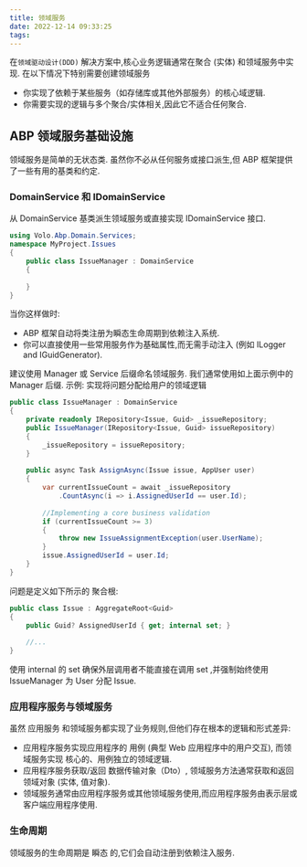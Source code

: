```yaml
---
title: 领域服务
date: 2022-12-14 09:33:25
tags:
---
```

在`领域驱动设计(DDD)` 解决方案中,核心业务逻辑通常在聚合 (实体) 和领域服务中实现. 在以下情况下特别需要创建领域服务
+ 你实现了依赖于某些服务（如存储库或其他外部服务）的核心域逻辑.
+ 你需要实现的逻辑与多个聚合/实体相关,因此它不适合任何聚合.
## ABP 领域服务基础设施
领域服务是简单的无状态类. 虽然你不必从任何服务或接口派生,但 ABP 框架提供了一些有用的基类和约定.

### DomainService 和 IDomainService
从 DomainService 基类派生领域服务或直接实现 IDomainService 接口.

~~~C#
using Volo.Abp.Domain.Services;
namespace MyProject.Issues
{
    public class IssueManager : DomainService
    {
        
    }
}
~~~
当你这样做时:
+ ABP 框架自动将类注册为瞬态生命周期到依赖注入系统.
+ 你可以直接使用一些常用服务作为基础属性,而无需手动注入 (例如 ILogger and IGuidGenerator).

建议使用 Manager 或 Service 后缀命名领域服务. 我们通常使用如上面示例中的 Manager 后缀. 示例: 实现将问题分配给用户的领域逻辑
~~~C#
public class IssueManager : DomainService
{
    private readonly IRepository<Issue, Guid> _issueRepository;
    public IssueManager(IRepository<Issue, Guid> issueRepository)
    {
        _issueRepository = issueRepository;
    }
    
    public async Task AssignAsync(Issue issue, AppUser user)
    {
        var currentIssueCount = await _issueRepository
            .CountAsync(i => i.AssignedUserId == user.Id);
        
        //Implementing a core business validation
        if (currentIssueCount >= 3)
        {
            throw new IssueAssignmentException(user.UserName);
        }
        issue.AssignedUserId = user.Id;
    }    
}
~~~
问题是定义如下所示的 聚合根:
~~~C#
public class Issue : AggregateRoot<Guid>
{
    public Guid? AssignedUserId { get; internal set; }
    
    //...
}
~~~
使用 internal 的 set 确保外层调用者不能直接在调用 set ,并强制始终使用 IssueManager 为 User 分配 Issue.

### 应用程序服务与领域服务
虽然 应用服务 和领域服务都实现了业务规则,但他们存在根本的逻辑和形式差异:

+ 应用程序服务实现应用程序的 用例 (典型 Web 应用程序中的用户交互), 而领域服务实现 核心的、用例独立的领域逻辑.
+ 应用程序服务获取/返回 数据传输对象（Dto）, 领域服务方法通常获取和返回 领域对象 (实体, 值对象).
+ 领域服务通常由应用程序服务或其他领域服务使用,而应用程序服务由表示层或客户端应用程序使用.
  
### 生命周期
领域服务的生命周期是 瞬态 的,它们会自动注册到依赖注入服务.
